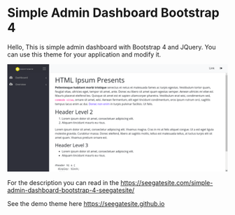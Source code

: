 # Simple Admin Dashboard Bootstrap 4
Hello,
This is simple admin dashboard with Bootstrap 4 and JQuery. You can use this theme for your application and modify it.

<img src="./simple admin dashboard bootstrap 4.png">


For the description you can read in the https://seegatesite.com/simple-admin-dashboard-bootstrap-4-seegatesite/

See the demo theme here https://seegatesite.github.io
